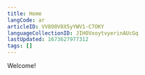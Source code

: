 ```yaml
---
title: Home
langCode: ar
articleID: VV8O0V8X5yYWV1-C7OKY
languageCollectionID: JIHOVxoytvyerinAUcGq
lastUpdated: 1673627977312
tags: []
---
```


Welcome!